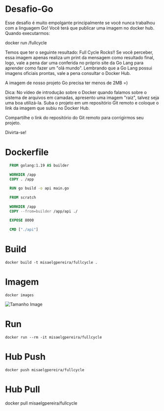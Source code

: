# Desafio-Go
Esse desafio é muito empolgante principalmente se você nunca trabalhou com a linguagem Go!
Você terá que publicar uma imagem no docker hub. Quando executarmos:

docker run <seu-user>/fullcycle

Temos que ter o seguinte resultado: Full Cycle Rocks!!
Se você perceber, essa imagem apenas realiza um print da mensagem como resultado final, logo, vale a pena dar uma conferida no próprio site da Go Lang para aprender como fazer um "olá mundo".
Lembrando que a Go Lang possui imagens oficiais prontas, vale a pena consultar o Docker Hub.

A imagem de nosso projeto Go precisa ter menos de 2MB =)

Dica: No vídeo de introdução sobre o Docker quando falamos sobre o sistema de arquivos em camadas, apresento uma imagem "raiz", talvez seja uma boa utilizá-la.
Suba o projeto em um repositório Git remoto e coloque o link da imagem que subiu no Docker Hub.

Compartilhe o link do repositório do Git remoto para corrigirmos seu projeto.

Divirta-se!

# Dockerfile
```Dockerfile
  FROM golang:1.19 AS builder
  
  WORKDIR /app
  COPY . /app
  
  RUN go build -o api main.go
  
  FROM scratch
  
  WORKDIR /app
  COPY --from=builder /app/api ./
  
  EXPOSE 8000
  
  CMD ["./api"]
```

# Build
```Shell
docker build -t misaelgpereira/fullcycle .
```
# Imagem
```Shell
docker images
```
![Tamanho Image](imagens/size_file.jpg)

# Run
```Shell
docker run --rm -it misaelgpereira/fullcycle
```

# Hub Push
```Shell
docker push misaelgpereira/fullcycle
```
# Hub Pull
docker pull misaelgpereira/fullcycle



